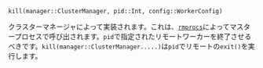 ```
kill(manager::ClusterManager, pid::Int, config::WorkerConfig)
```

クラスターマネージャによって実装されます。これは、[`rmprocs`](@ref)によってマスタープロセスで呼び出されます。`pid`で指定されたリモートワーカーを終了させるべきです。`kill(manager::ClusterManager.....)`は`pid`でリモートの`exit()`を実行します。
